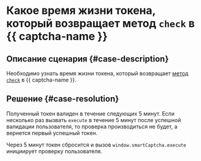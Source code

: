 # Какое время жизни токена, который возвращает метод `check` в {{ captcha-name }}


## Описание сценария {#case-description}

Необходимо узнать время жизни токена, который возвращает [метод `check`](https://captcha-api.yandex.ru/check) в {{ captcha-name }}.

## Решение {#case-resolution}

Полученный токен валиден в течение следующих 5 минут. Если несколько раз вызвать `execute` в течение 5 минут после успешной валидации пользователя, то проверка производиться не будет, а вернется первый успешный токен. 

Через 5 минут токен сбросится и вызов `window.smartCaptcha.execute` инициирует проверку пользователя.